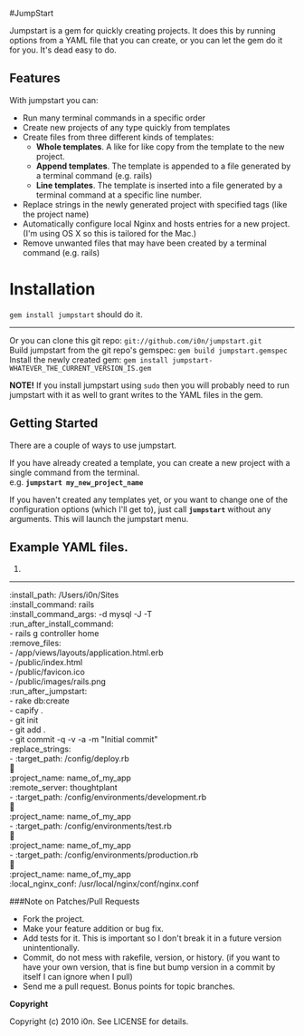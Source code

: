 #JumpStart

Jumpstart is a gem for quickly creating projects.
It does this by running options from a YAML file that you can create, or you can let the gem do it for you.
It's dead easy to do.

## Features
With jumpstart you can:

* Run many terminal commands in a specific order
* Create new projects of any type quickly from templates
* Create files from three different kinds of templates:
  * **Whole templates**. A like for like copy from the template to the new project.
  * **Append templates**. The template is appended to a file generated by a terminal command (e.g. rails)
  * **Line templates**. The template is inserted into a file generated by a terminal command at a specific line number.
* Replace strings in the newly generated project with specified tags (like the project name)
* Automatically configure local Nginx and hosts entries for a new project. (I'm using OS X so this is tailored for the Mac.)
* Remove unwanted files that may have been created by a terminal command (e.g. rails)

# Installation
`gem install jumpstart` should do it.
- - - - -
Or you can clone this git repo:               `git://github.com/i0n/jumpstart.git`  
Build jumpstart from the git repo's gemspec:  `gem build jumpstart.gemspec`  
Install the newly created gem:                `gem install jumpstart-WHATEVER_THE_CURRENT_VERSION_IS.gem`  

**NOTE!** If you install jumpstart using `sudo` then you will probably need to run jumpstart with it as well to grant writes to the YAML files in the gem.

## Getting Started
There are a couple of ways to use jumpstart.

If you have already created a template, you can create a new project with a single command from the terminal.  
e.g. **`jumpstart my_new_project_name`**  

If you haven't created any templates yet, or you want to change one of the configuration options (which I'll get to), just call **`jumpstart`** without any arguments. This will launch the jumpstart menu.

## Example YAML files.
1.    
  ---  
  :install_path: /Users/i0n/Sites  
  :install_command: rails  
  :install_command_args: -d mysql -J -T  
  :run_after_install_command:  
    - rails g controller home  
  :remove_files:  
    - /app/views/layouts/application.html.erb  
    - /public/index.html  
    - /public/favicon.ico  
    - /public/images/rails.png  
  :run_after_jumpstart:  
    - rake db:create  
    - capify .  
    - git init  
    - git add .  
    - git commit -q -v -a -m "Initial commit"  
  :replace_strings:  
    - :target_path: /config/deploy.rb  
      :symbols:  
        :project_name: name_of_my_app  
        :remote_server: thoughtplant  
    - :target_path: /config/environments/development.rb  
      :symbols:  
        :project_name: name_of_my_app  
    - :target_path: /config/environments/test.rb  
      :symbols:  
        :project_name: name_of_my_app  
    - :target_path: /config/environments/production.rb  
      :symbols:  
        :project_name: name_of_my_app  
  :local_nginx_conf: /usr/local/nginx/conf/nginx.conf  

###Note on Patches/Pull Requests
 
* Fork the project.
* Make your feature addition or bug fix.
* Add tests for it. This is important so I don't break it in a
  future version unintentionally.
* Commit, do not mess with rakefile, version, or history.
  (if you want to have your own version, that is fine but bump version in a commit by itself I can ignore when I pull)
* Send me a pull request. Bonus points for topic branches.

**Copyright**

Copyright (c) 2010 i0n. See LICENSE for details.
